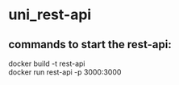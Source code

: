 # uni_rest-api

## commands to start the rest-api: 
docker build -t rest-api  
docker run rest-api -p 3000:3000
